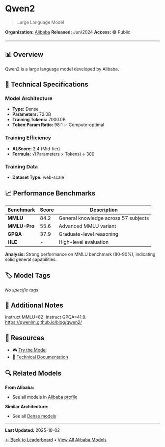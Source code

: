 # Qwen2

> Large Language Model

**Organization:** [Alibaba](../../labs/alibaba.md)
**Released:** Jun/2024
**Access:** 🟢 Public

---

## 📊 Overview

Qwen2 is a large language model developed by Alibaba.

## 🔧 Technical Specifications

### Model Architecture
- **Type:** Dense
- **Parameters:** 72.0B
- **Training Tokens:** 7000.0B
- **Token:Param Ratio:** 98:1 ✅ Compute-optimal

### Training Efficiency
- **ALScore:** 2.4 (Mid-tier)
- **Formula:** √(Parameters × Tokens) ÷ 300

### Training Data
- **Dataset Type:** web-scale

## 📈 Performance Benchmarks

| Benchmark | Score | Description |
|-----------|-------|-------------|
| **MMLU** | 84.2 | General knowledge across 57 subjects |
| **MMLU-Pro** | 55.6 | Advanced MMLU variant |
| **GPQA** | 37.9 | Graduate-level reasoning |
| **HLE** | - | High-level evaluation |

**Analysis:** Strong performance on MMLU benchmark (80-90%), indicating solid general capabilities.

## 🏷️ Model Tags

_No specific tags_

## 📝 Additional Notes

Instruct MMLU=82. Instruct GPQA=41.9. https://qwenlm.github.io/blog/qwen2/

## 🔗 Resources

- 🎮 [Try the Model](https://huggingface.co/spaces/Qwen/Qwen2-72B-Instruct)
- 📄 [Technical Documentation](https://arxiv.org/abs/2407.10671)

## 🔍 Related Models

**From Alibaba:**
- See all models in [Alibaba profile](../../labs/alibaba.md)

**Similar Architecture:**
- See all [Dense models](../../architectures/dense.md)

---

**Last Updated:** 2025-10-02

[← Back to Leaderboard](../../README.md) • [View All Alibaba Models](../../labs/alibaba.md)
